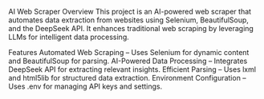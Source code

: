 AI Web Scraper
Overview
This project is an AI-powered web scraper that automates data extraction from websites using Selenium, BeautifulSoup, and the DeepSeek API. It enhances traditional web scraping by leveraging LLMs for intelligent data processing.

Features
Automated Web Scraping – Uses Selenium for dynamic content and BeautifulSoup for parsing.
AI-Powered Data Processing – Integrates DeepSeek API for extracting relevant insights.
Efficient Parsing – Uses lxml and html5lib for structured data extraction.
Environment Configuration – Uses .env for managing API keys and settings.
